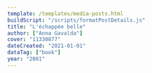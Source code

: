 ```yaml
---
template: /templates/media-posts.html
buildScript: "/scripts/formatPostDetails.js"
title: "L'échappée belle"
author: ["Anna Gavalda"]
cover: "11330877"
dateCreated: "2021-01-01"
dataTag: ["book"]
year: "2001"
---
```

